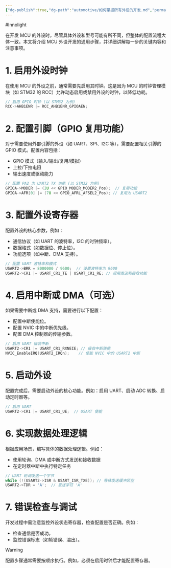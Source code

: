 ```yaml
---
{"dg-publish":true,"dg-path":"automotive/如何掌握所有外设的开发.md","permalink":"/automotive/如何掌握所有外设的开发/","created":"2025-06-19T17:32:37.522+08:00","updated":"2025-06-19T18:27:09.652+08:00"}
---
```


#Innolight

在开发 MCU 的外设时，尽管具体外设和型号可能有所不同，但整体的配置流程大体一致。本文将介绍 MCU 外设开发的通用步骤，并详细讲解每一步的关键内容和注意事项。

# 1. 启用外设时钟

在使用 MCU 的外设之前，通常需要先启用其时钟。这是因为 MCU 的时钟管理模块（如 STM32 的 RCC）允许动态启用或禁用外设的时钟，以降低功耗。

```c
// 启用 GPIO 时钟 (以 STM32 为例)
RCC->AHB1ENR |= RCC_AHB1ENR_GPIOAEN;
```

# 2. 配置引脚（GPIO 复用功能）

对于需要使用外部引脚的外设（如 UART、SPI、I2C 等），需要配置相关引脚的 GPIO 模式。配置内容包括：

- GPIO 模式（输入/输出/复用/模拟）
- 上拉/下拉电阻
- 输出速度或驱动能力


```c
// 配置 PA2 为 UART2 TX 功能 (以 STM32 为例)
GPIOA->MODER |= (2U << GPIO_MODER_MODER2_Pos);  // 复用功能
GPIOA->AFR[0] |= (7U << GPIO_AFRL_AFSEL2_Pos); // 复用为 USART2
```

# 3. 配置外设寄存器

配置外设的核心参数，例如：

- 通信协议（如 UART 的波特率，I2C 的时钟频率）。
- 数据格式（如数据位、停止位）。
- 功能选项（如中断、DMA 支持）。

```c
// 配置 UART 波特率和模式
USART2->BRR = 8000000 / 9600;  // 设置波特率为 9600
USART2->CR1 |= USART_CR1_TE | USART_CR1_RE; // 启用发送和接收功能
```

# 4. 启用中断或 DMA（可选）

如果需要中断或 DMA 支持，需要进行以下配置：

- 配置中断使能位。
- 配置 NVIC 中的中断优先级。
- 配置 DMA 控制器的传输参数。

```c
// 启用 UART 接收中断
USART2->CR1 |= USART_CR1_RXNEIE; // 接收中断使能
NVIC_EnableIRQ(USART2_IRQn);    // 使能 NVIC 中的 USART2 中断
```

# 5. 启动外设

配置完成后，需要启动外设的核心功能。例如：启用 UART、启动 ADC 转换、启动定时器等。

```c
// 启用 UART
USART2->CR1 |= USART_CR1_UE;  // USART 使能
```

# 6. 实现数据处理逻辑

根据应用场景，编写具体的数据处理逻辑。例如：

- 使用轮询、DMA 或中断方式发送和接收数据
- 在定时器中断中执行特定任务

```c
// UART 轮询发送一个字节
while (!(USART2->ISR & USART_ISR_TXE)); // 等待发送缓冲区空
USART2->TDR = 'A';  // 发送字符 'A'
```

# 7. 错误检查与调试

开发过程中需注意监控外设状态寄存器，检查配置是否正确。例如：

- 检查通信是否成功。
- 监控错误标志（如帧错误、溢出）。

> [!WARNING]
> 配置步骤通常需要按顺序执行。例如，必须在启用时钟后才能配置寄存器。

